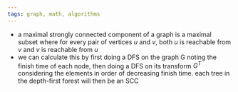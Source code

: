```yaml
---
tags: graph, math, algorithms
---
```


- a maximal strongly connected component of a graph is a maximal subset where for every pair of vertices $u$ and $v$, both $u$ is reachable from $v$ and $v$ is reachable from $u$
- we can calculate this by first doing a DFS on the graph G noting the finish time of each node, then doing a DFS on its transform $G^T$ considering the elements in order of decreasing finish time. each tree in the depth-first forest will then be an SCC